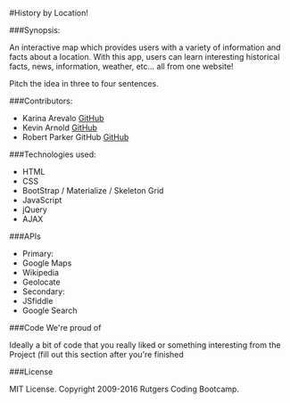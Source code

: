 #History by Location!          


###Synopsis:

An interactive map which provides users with a variety of information and facts about a location. With this app, users can learn interesting historical facts, news, information, weather, etc... all from one website!

 Pitch the idea in three to four sentences.



###Contributors:  

* Karina Arevalo [GitHub](https://github.com/kjarevalo)  
* Kevin Arnold [GitHub](https://github.com/Kevarnold02)
* Robert Parker GitHub [GitHub](https://github.com/rparker24)


###Technologies used:

* HTML
* CSS
 * BootStrap / Materialize / Skeleton Grid
* JavaScript
 * jQuery
 * AJAX


###APIs

* Primary:
 * Google Maps
 * Wikipedia
 * Geolocate
* Secondary:
 * JSfiddle
 * Google Search


###Code We're proud of

Ideally a bit of code that you really liked or something interesting from the Project (fill out this section after you're finished




###License

MIT License. Copyright 2009-2016 Rutgers Coding Bootcamp.
